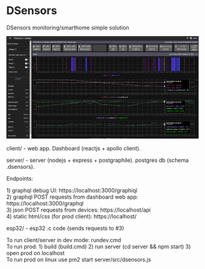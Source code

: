 # DSensors

DSensors monitoring/smarthome simple solution<br/>
<p>

![ScreenShot](/ss_dsensors.png)

<p>client/ - web app. Dashboard (reactjs + apollo client).  

<p>server/ - server (nodejs + express + postgraphile). postgres db (schema .dsensors).

<p>Endpoints:
<p>1) graphql debug UI: https://localhost:3000/graphiql<br/>
2) graphql POST requests from dashboard web app: https://localhost:3000/graphql<br/>
3) json POST requests from devices: https://localhost/api<br/>
4) static html/css (for prod client): https://localhost/

<p>esp32/ - esp32 .c code (sends requests to #3)<br/>


<p>To run client/server in dev mode: rundev.cmd<br/>
To run prod: 1) build (build.cmd) 2) run server (cd server && npm start) 3) open prod on localhost<br/>
To run prod on linux use pm2 start server/src/dsensors.js


